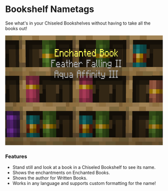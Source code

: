 # Bookshelf Nametags<!--$headerTitle--><!--$pmc:delete-->

See what's in your Chiseled Bookshelves without having to take all the books out! <!--$pmc:headerSize-->

<img src="images/bookshelf_nametags.png" alt="Enchanted Books show Enchantments!" height="350"/> <!--$localAssetToURL--> <!--$modrinth:replaceWithVideo--> <!--$pmc:delete-->

### Features
- Stand still and look at a book in a Chiseled Bookshelf to see its name.
- Shows the enchantments on Enchanted Books.
- Shows the author for Written Books.
- Works in any language and supports custom formatting for the name!
